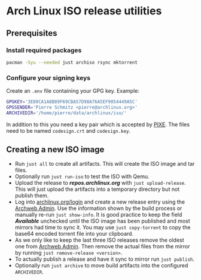 # Arch Linux ISO release utilities

## Prerequisites

### Install required packages
```sh
pacman -Syu --needed just archiso rsync mktorrent
```

### Configure your signing keys
Create an ``.env`` file containing your GPG key. Example:
```sh
GPGKEY='3E80CA1A8B89F69CBA57D98A76A5EF9054449A5C'
GPGSENDER='Pierre Schmitz <pierre@archlinux.org>'
ARCHIVEDIR='/home/pierre/data/archlinux/iso/'
```
In addition to this you need a key pair which is accepted by [PIXE](https://archlinux.org/packages/extra/x86_64/ipxe/). The files need to be named ``codesign.crt`` and ``codesign.key``.

## Creating a new ISO image

* Run ``just all`` to create all artifacts. This will create the ISO image and tar files.
* Optionally run ``just run-iso`` to test the ISO with Qemu.
* Upload the release to ***repos.archlinux.org*** with ``just upload-release``. This will just upload the artifacts into a temporary directory but not publish them.
* Log into [archlinux.org/login](https://archlinux.org/login) and create a new release entry using the [Archweb Admin](https://archlinux.org/admin/releng/release/). Use the information shown by the build process or manually re-run ``just show-info``. It is good practice to keep the field ***Available*** unchecked until the ISO image has been published and most mirrors had time to sync it. You may use ``just copy-torrent`` to copy the base64 encoded torrent file into your clipboard.
* As we only like to keep the last three ISO releases remove the oldest one from [Archweb Admin](https://archlinux.org/admin/releng/release/). Then remove the actual files from the mirror by running ``just remove-release <version>``.
* To actually publish a release and have it sync to mirror run ``just publish``.
* Optionally run ``just archive`` to move build artifacts into the configured ``ARCHIVEDIR``.
